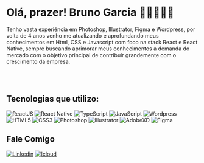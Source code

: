 # Olá, prazer! Bruno Garcia 🙋🏼‍♂️👋🏻

Tenho vasta experiência em Photoshop, Illustrator, Figma e Wordpress, por volta de 4 anos venho me atualizando e aprofundando meus conhecimentos em Html, CSS e Javascript com foco na stack React e React Native, sempre buscando aprimorar meus conhecimentos a demanda do mercado com o objetivo principal de contribuir grandemente com o crescimento da empresa.

<br />
<br />

## Tecnologias que utilizo:

![ReactJS](https://img.shields.io/badge/-ReactJS-1572B6?C&style=for-the-badge&logo=react&logoColor=white) ![React Native](https://img.shields.io/badge/-Reactnative-1572B6?C&style=for-the-badge&logo=react&logoColor=white) ![TypeScript](https://img.shields.io/badge/-TypeScript-1572B6?C&style=for-the-badge&logo=typescript&logoColor=white) ![JavaScript](https://img.shields.io/badge/-JavaScript-yellow?C&style=for-the-badge&logo=JavaScript&logoColor=white) ![Wordpress](https://img.shields.io/badge/-Wordpress-22769B?C&style=for-the-badge&logo=wordpress&logoColor=white)
![HTML5](https://img.shields.io/badge/-HTML5-E34F26?C&style=for-the-badge&logo=html5&logoColor=white) ![CSS3](https://img.shields.io/badge/-CSS3-1572B6?C&style=for-the-badge&logo=css3&logoColor=white) ![Photoshop](https://img.shields.io/badge/-Photoshop-363F5F?C&style=for-the-badge&logo=adobephotoshop&logoColor=white) ![Illustrator](https://img.shields.io/badge/-Illustrator-363F5F?C&style=for-the-badge&logo=adobeillustrator&logoColor=white) ![AdobeXD](https://img.shields.io/badge/-AdobeXD-363F5F?C&style=for-the-badge&logo=adobexd&logoColor=white) ![Figma](https://img.shields.io/badge/-Figma-363F5F?C&style=for-the-badge&logo=figma&logoColor=white)

## Fale Comigo

[![Linkedin](https://img.shields.io/badge/-Linkedin-1572B6?style=for-the-badge&logo=linkedin&logoColor=white&link=https://www.linkedin.com/in/brunowilliang/)](https://www.linkedin.com/in/brunowilliang/) [![Icloud](https://img.shields.io/badge/-Email-1572B6?style=for-the-badge&logo=Gmail&logoColor=white&link=mailto:brunowilliang@icloud.com)](mailto:brunowilliang@icloud.com)
